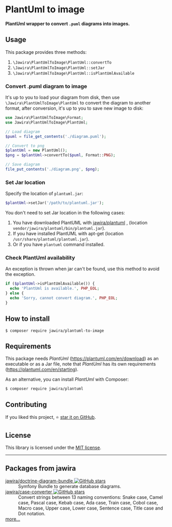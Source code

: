 # PlantUml to image

**PlantUml wrapper to convert `.puml` diagrams into images.**

<!--
BADGES:
https://poser.pugx.org/
https://phppackages.org/p/jawira/case-converter
https://isitmaintained.com/
http://hits.dwyl.io/
https://shields.io/
-->

## Usage

This package provides three methods:

1. `\Jawira\PlantUmlToImage\PlantUml::convertTo`
2. `\Jawira\PlantUmlToImage\PlantUml::setJar`
3. `\Jawira\PlantUmlToImage\PlantUml::isPlantUmlAvailable`

### Convert .puml diagram to image

It's up to you to load your diagram from disk, then
use `\Jawira\PlantUmlToImage\PlantUml` to convert the diagram to another format,
after conversion, it's up to you to save new image to disk:

```php
use Jawira\PlantUmlToImage\Format;
use Jawira\PlantUmlToImage\PlantUml;

// Load diagram
$puml = file_get_contents('./diagram.puml');

// Convert to png
$plantUml = new PlantUml();
$png = $plantUml->convertTo($puml, Format::PNG);

// Save diagram
file_put_contents('./diagram.png', $png);
```

### Set Jar location

Specify the location of `plantuml.jar`:

```php
$plantUml->setJar('/path/to/plantuml.jar');
```

You don't need to set Jar location in the following cases:

1. You have downloaded PlantUML
   with [jawira/plantuml](https://github.com/jawira/plantuml)
   , (location `vendor/jawira/plantuml/bin/plantuml.jar`).
2. If you have installed PlantUML with apt-get
   (location `/usr/share/plantuml/plantuml.jar`).
3. Or if you have `plantuml` command installed.

### Check PlantUml availability

An exception is thrown when jar can't be found, use this method to avoid the
exception.

```php
if ($plantUml->isPlantUmlAvailable()) {
  echo 'PlantUml is available.', PHP_EOL;
} else {
  echo 'Sorry, cannot convert diagram.', PHP_EOL;
}
```

## How to install

```console
$ composer require jawira/plantuml-to-image
```

## Requirements

This package needs _PlantUml_ (<https://plantuml.com/en/download>) as an
executable or as a Jar file, note that _PlantUml_
has its own requirements (<https://plantuml.com/en/starting>).

As an alternative, you can install _PlantUml_ with Composer:

```console
$ composer require jawira/plantuml
```

## Contributing

If you liked this project,
⭐ [star it on GitHub](https://github.com/jawira/plantuml-to-image).

## License

This library is licensed under the [MIT license](LICENSE.md).


***

## Packages from jawira

<dl>

<dt>
    <a href="https://packagist.org/packages/jawira/doctrine-diagram-bundle">jawira/doctrine-diagram-bundle
    <img alt="GitHub stars" src="https://badgen.net/github/stars/jawira/doctrine-diagram-bundle?icon=github"/></a>
</dt>
<dd>Symfony Bundle to generate database diagrams.</dd>

<dt>
    <a href="https://packagist.org/packages/jawira/case-converter">jawira/case-converter
    <img alt="GitHub stars" src="https://badgen.net/github/stars/jawira/case-converter?icon=github"/></a>
</dt>
<dd>Convert strings between 13 naming conventions: Snake case, Camel case,
  Pascal case, Kebab case, Ada case, Train case, Cobol case, Macro case,
  Upper case, Lower case, Sentence case, Title case and Dot notation.
</dd>

<dt><a href="https://packagist.org/packages/jawira/">more...</a></dt>
</dl>

